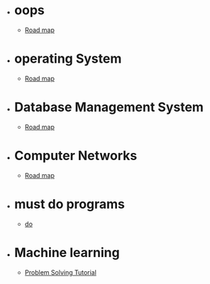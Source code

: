 * # oops #
  * [Road map](https://whimsical.com/object-oriented-programming-cheatsheet-by-love-babbar-YbSgLatbWQ4R5paV7EgqFw)
* # operating System #
  * [Road map](https://whimsical.com/operating-system-cheatsheet-by-love-babbar-S9tuWBCSQfzoBRF5EDNinQ)
* # Database Management System #
  * [Road map](https://whimsical.com/dbms-roadmap-by-love-babbar-FmUi8ffVop33t3MmpVxPCo)
* # Computer Networks #
  * [Road map](https://whimsical.com/networking-cheatsheet-by-love-babbar-FcLExFDezehhfsbDPfZDBv)
* # must do programs #
  * [do](https://www.geeksforgeeks.org/must-do-coding-questions-for-companies-like-amazon-microsoft-adobe/)
* # Machine learning #
  * [Problem Solving Tutorial](https://www.youtube.com/watch?v=O6vwN74aSGY&list=PL4gu8xQu0_5JBO1FKRO5p20wc8DprlOgn)


